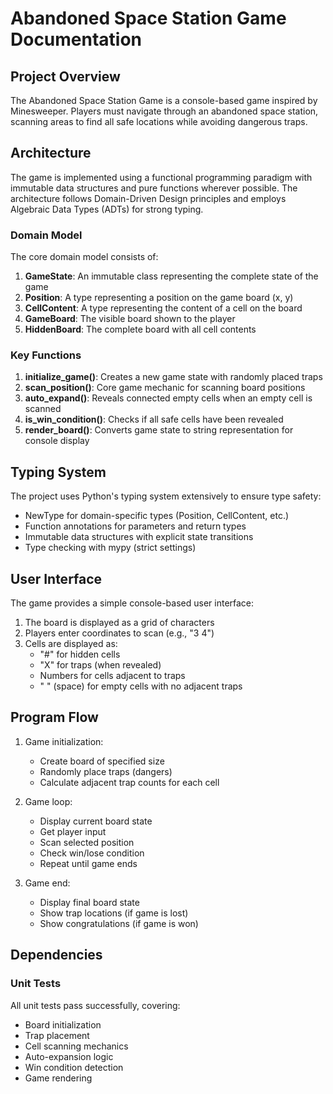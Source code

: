 # Abandoned Space Station Game Documentation

## Project Overview

The Abandoned Space Station Game is a console-based game inspired by Minesweeper. Players must navigate through an abandoned space station, scanning areas to find all safe locations while avoiding dangerous traps.

## Architecture

The game is implemented using a functional programming paradigm with immutable data structures and pure functions wherever possible. The architecture follows Domain-Driven Design principles and employs Algebraic Data Types (ADTs) for strong typing.

### Domain Model

The core domain model consists of:

1. **GameState**: An immutable class representing the complete state of the game
2. **Position**: A type representing a position on the game board (x, y)
3. **CellContent**: A type representing the content of a cell on the board
4. **GameBoard**: The visible board shown to the player
5. **HiddenBoard**: The complete board with all cell contents

### Key Functions

1. **initialize_game()**: Creates a new game state with randomly placed traps
2. **scan_position()**: Core game mechanic for scanning board positions
3. **auto_expand()**: Reveals connected empty cells when an empty cell is scanned
4. **is_win_condition()**: Checks if all safe cells have been revealed
5. **render_board()**: Converts game state to string representation for console display

## Typing System

The project uses Python's typing system extensively to ensure type safety:

- NewType for domain-specific types (Position, CellContent, etc.)
- Function annotations for parameters and return types
- Immutable data structures with explicit state transitions
- Type checking with mypy (strict settings)

## User Interface

The game provides a simple console-based user interface:

1. The board is displayed as a grid of characters
2. Players enter coordinates to scan (e.g., "3 4")
3. Cells are displayed as:
   - "#" for hidden cells
   - "X" for traps (when revealed)
   - Numbers for cells adjacent to traps
   - " " (space) for empty cells with no adjacent traps

## Program Flow

1. Game initialization:
   - Create board of specified size
   - Randomly place traps (dangers)
   - Calculate adjacent trap counts for each cell

2. Game loop:
   - Display current board state
   - Get player input
   - Scan selected position
   - Check win/lose condition
   - Repeat until game ends

3. Game end:
   - Display final board state
   - Show trap locations (if game is lost)
   - Show congratulations (if game is won)

## Dependencies

### Unit Tests

All unit tests pass successfully, covering:

- Board initialization
- Trap placement
- Cell scanning mechanics
- Auto-expansion logic
- Win condition detection
- Game rendering

